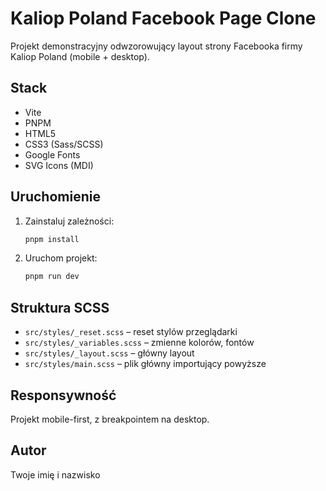 # Kaliop Poland Facebook Page Clone

Projekt demonstracyjny odwzorowujący layout strony Facebooka firmy Kaliop Poland (mobile + desktop).

## Stack
- Vite
- PNPM
- HTML5
- CSS3 (Sass/SCSS)
- Google Fonts
- SVG Icons (MDI)

## Uruchomienie

1. Zainstaluj zależności:
   ```sh
   pnpm install
   ```
2. Uruchom projekt:
   ```sh
   pnpm run dev
   ```

## Struktura SCSS
- `src/styles/_reset.scss` – reset stylów przeglądarki
- `src/styles/_variables.scss` – zmienne kolorów, fontów
- `src/styles/_layout.scss` – główny layout
- `src/styles/main.scss` – plik główny importujący powyższe

## Responsywność
Projekt mobile-first, z breakpointem na desktop.

## Autor
Twoje imię i nazwisko

